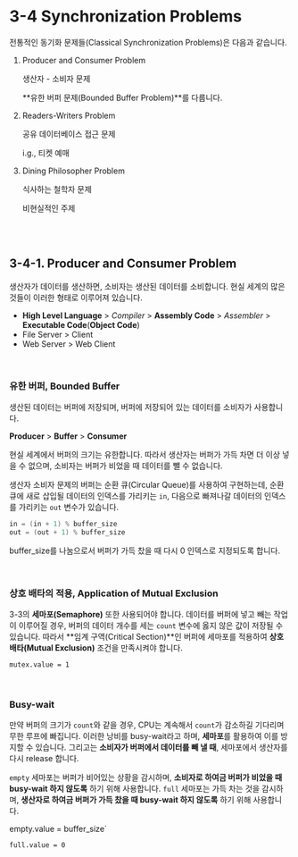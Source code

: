 # 3-4 Synchronization Problems

전통적인 동기화 문제들(Classical Synchronization Problems)은 다음과 같습니다.

1. Producer and Consumer Problem

   생산자 - 소비자 문제

   **유한 버퍼 문제(Bounded Buffer Problem)**를 다룹니다.

2. Readers-Writers Problem

   공유 데이터베이스 접근 문제

   i.g., 티켓 예매

3. Dining Philosopher Problem

   식사하는 철학자 문제

   비현실적인 주제

<br>

<br>

## 3-4-1. Producer and Consumer Problem

생산자가 데이터를 생산하면, 소비자는 생산된 데이터를 소비합니다. 현실 세계의 많은 것들이 이러한 형태로 이루어져 있습니다.

- **High Level Language** > *Compiler* > **Assembly Code** > *Assembler* > **Executable Code**(**Object Code**)
- File Server > Client
- Web Server > Web Client

<br>

### 유한 버퍼, Bounded Buffer

생산된 데이터는 버퍼에 저장되며, 버퍼에 저장되어 있는 데이터를 소비자가 사용합니다.

**Producer** > **Buffer** > **Consumer**

현실 세계에서 버퍼의 크기는 유한합니다. 따라서 생산자는 버퍼가 가득 차면 더 이상 넣을 수 없으며, 소비자는 버퍼가 비었을 때 데이터를 뺄 수 없습니다.

생산자 소비자 문제의 버퍼는 순환 큐(Circular Queue)를 사용하여 구현하는데, 순환 큐에 새로 삽입될 데이터의 인덱스를 가리키는 `in`, 다음으로 빠져나갈 데이터의 인덱스를 가리키는 `out` 변수가 있습니다.

```java
in = (in + 1) % buffer_size
out = (out + 1) % buffer_size
```

buffer_size를 나눔으로서 버퍼가 가득 찼을 때 다시 0 인덱스로 지정되도록 합니다.

<br>

### 상호 배타의 적용, Application of Mutual Exclusion

3-3의 **세마포(Semaphore)** 또한 사용되어야 합니다. 데이터를 버퍼에 넣고 빼는 작업이 이루어질 경우, 버퍼의 데이터 개수를 세는 `count` 변수에 옳지 않은 값이 저장될 수 있습니다. 따라서 **임계 구역(Critical Section)**인 버퍼에 세마포를 적용하여 **상호 배타(Mutual Exclusion)** 조건을 만족시켜야 합니다.

`mutex.value = 1`

<br>

### Busy-wait

만약 버퍼의 크기가 `count`와 같을 경우, CPU는 계속해서 `count`가 감소하길 기다리며 무한 루프에 빠집니다. 이러한 낭비를 busy-wait라고 하며, **세마포**를 활용하여 이를 방지할 수 있습니다. 그리고는 **소비자가 버퍼에서 데이터를 빼 낼 때**, 세마포에서 생산자를 다시 release 합니다.

`empty` 세마포는 버퍼가 비어있는 상황을 감시하며, **소비자로 하여금 버퍼가 비었을 때 busy-wait 하지 않도록** 하기 위해 사용합니다. `full` 세마포는 가득 차는 것을 감시하며, **생산자로 하여금 버퍼가 가득 찼을 때 busy-wait 하지 않도록** 하기 위해 사용합니다.

empty.value = buffer_size`

`full.value = 0`


